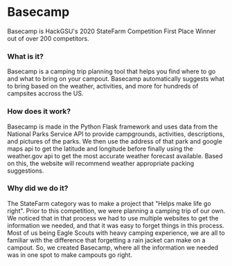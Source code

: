 # Basecamp

Basecamp is HackGSU's 2020 StateFarm Competition First Place Winner out of over 200 competitors. 

### What is it?

Basecamp is a camping trip planning tool that helps you find where to go and what to bring on your campout. Basecamp automatically suggests what to bring based on the weather, activities, and more for hundreds of campsites accross the US. 

### How does it work?

Basecamp is made in the Python Flask framework and uses data from the National Parks Service API to provide campgrounds, activities, descriptions, and pictures of the parks. We then use the address of that park and google maps api to get the latitude and longitude before finally using the weather.gov api to get the most accurate weather forecast available. Based on this, the website will recommend weather appropriate packing suggestions.

### Why did we do it?

The StateFarm category was to make a project that "Helps make life go right". Prior to this competition, we were planning a camping trip of our own. We noticed that in that process we had to use multiple websites to get the information we needed, and that it was easy to forget things in this process. Most of us being Eagle Scouts with heavy camping experience, we are all to familiar with the difference that forgetting a rain jacket can make on a campout. So, we created Basecamp, where all the information we needed was in one spot to make campouts go right.
